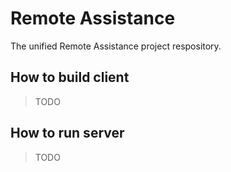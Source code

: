 Remote Assistance
=================

The unified Remote Assistance project respository.


How to build client
-------------------

> TODO

How to run server
-----------------

> TODO

